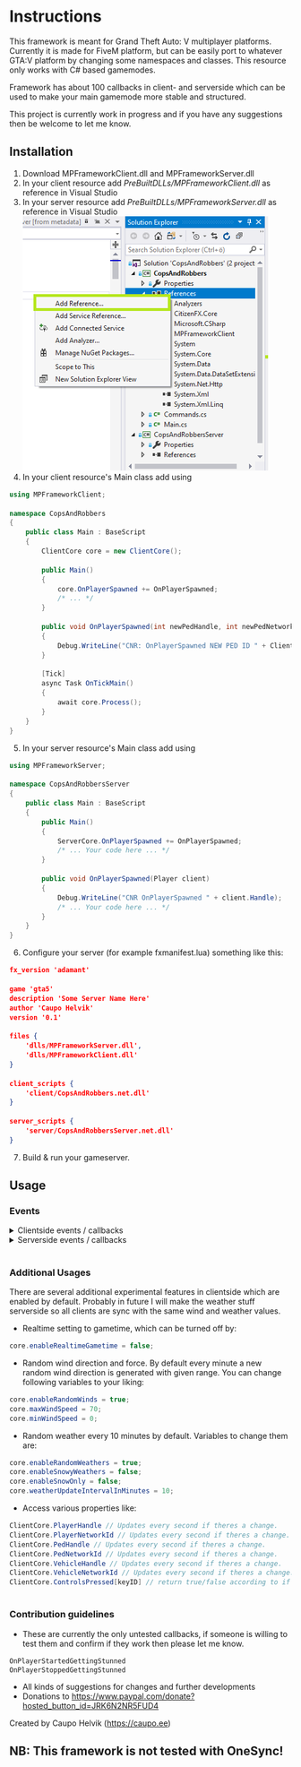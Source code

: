 # Instructions #

This framework is meant for Grand Theft Auto: V multiplayer platforms. Currently it is made for FiveM platform, but can be easily port to whatever GTA:V platform by changing some namespaces and classes. This resource only works with C# based gamemodes.  
     
Framework has about 100 callbacks in client- and serverside which can be used to make your main gamemode more stable and structured.  
  
This project is currently work in progress and if you have any suggestions then be welcome to let me know.

## Installation ##

1. Download MPFrameworkClient.dll and MPFrameworkServer.dll  
2. In your client resource add *PreBuiltDLLs/MPFrameworkClient.dll* as reference in Visual Studio  
3. In your server resource add *PreBuiltDLLs/MPFrameworkServer.dll* as reference in Visual Studio  
![Instructions to how to add dlls as reference](instruction-add-reference.png)  
4. In your client resource's Main class add using
```csharp
using MPFrameworkClient;

namespace CopsAndRobbers
{
    public class Main : BaseScript
    {
        ClientCore core = new ClientCore();

        public Main()
        {
            core.OnPlayerSpawned += OnPlayerSpawned;
            /* ... */
        }

        public void OnPlayerSpawned(int newPedHandle, int newPedNetworkId, float x, float y, float z)
        {
            Debug.WriteLine("CNR: OnPlayerSpawned NEW PED ID " + ClientCore.PedHandle);
        }

        [Tick]
        async Task OnTickMain()
        {
            await core.Process();
        }
    }
}
```
5. In your server resource's Main class add using
```csharp
using MPFrameworkServer;

namespace CopsAndRobbersServer
{
    public class Main : BaseScript
    {
        public Main()
        {
            ServerCore.OnPlayerSpawned += OnPlayerSpawned;
            /* ... Your code here ... */
        }

        public void OnPlayerSpawned(Player client)
        {
            Debug.WriteLine("CNR OnPlayerSpawned " + client.Handle);
            /* ... Your code here ... */
        }
    }
}
```
6. Configure your server (for example fxmanifest.lua) something like this:  
```json
fx_version 'adamant'

game 'gta5'
description 'Some Server Name Here'
author 'Caupo Helvik'
version '0.1'

files {
    'dlls/MPFrameworkServer.dll',
    'dlls/MPFrameworkClient.dll'
}

client_scripts {
    'client/CopsAndRobbers.net.dll'
}

server_scripts {
    'server/CopsAndRobbersServer.net.dll'
}
```

7. Build & run your gameserver.

## Usage ##
### Events ###

<details>
  <summary>Clientside events / callbacks</summary>

```csharp

OnPlayerStartedBurnouting(int vehicleHandle);
OnPlayerStoppedBurnouting(int vehicleHandle);
OnPlayerStartedMovingVehicle(int vehicleHandle);
OnPlayerStoppedVehicle(int vehicleHandle);
OnPlayerStartedJumpingOutOfVehicle(int vehicleHandle, int vehicleSeat);
OnPlayerStoppedJumpingOutOfVehicle(int vehicleHandle, int vehicleSeat);
OnPlayerTryingToEnterVehicle(int vehicleHandle, int vehicleSeat);
OnPlayerEnteredVehicle(int vehicleHandle, int vehicleSeat);
OnPlayerLeaveVehicle(int vehicleHandle, int vehicleSeat);
OnPlayerSeatChange(int vehicleHandle, int vehicleSeat);
OnPlayerSpawnIntoVehicle(int vehicleHandle);
OnPlayerEnteredBoat(int vehicleHandle, int vehicleSeat);
OnPlayerLeftBoat(int vehicleHandle, int vehicleSeat);
OnPlayerEnteredHeli(int vehicleHandle, int vehicleSeat);
OnPlayerLeftHeli(int vehicleHandle, int vehicleSeat);
OnPlayerEnteredPlane(int vehicleHandle, int vehicleSeat);
OnPlayerLeftPlane(int vehicleHandle, int vehicleSeat);
OnPlayerEnteredPoliceVehicle(int vehicleHandle, int vehicleSeat);
OnPlayerLeftPoliceVehicle(int vehicleHandle, int vehicleSeat);
OnPlayerEnteredSub(int vehicleHandle);
OnPlayerLeftSub(int vehicleHandle);
OnPlayerEnteredTaxi(int vehicleHandle, int vehicleSeat);
OnPlayerLeftTaxi(int vehicleHandle, int vehicleSeat);
OnPlayerEnteredTrain(int vehicleHandle, int vehicleSeat);
OnPlayerLeftTrain(int vehicleHandle, int vehicleSeat);
OnPlayerEnteredFlyingVehicle(int vehicleHandle, int vehicleSeat);
OnPlayerLeftFlyingVehicle(int vehicleHandle, int vehicleSeat);
OnPlayerStartedOnBike(int vehicleHandle, int vehicleSeat);
OnPlayerStoppedOnBike(int vehicleHandle, int vehicleSeat);
OnPlayerStartedOnVehicle();
OnPlayerStoppedOnVehicle();
OnVehicleHealthGain(int vehicleHandle, int vehicleHealth, float vehicleBodyHealth, float vehicleEngineHealth, float vehiclePetrolTankHealth);
OnVehicleHealthLoss(int vehicleHandle, int vehicleHealth, float vehicleBodyHealth, float vehicleEngineHealth, float vehiclePetrolTankHealth);
OnVehicleCrash(int vehicleHandle);
OnPlayerStartedAiming(uint weapon);
OnPlayerStoppedAiming(uint weapon);
OnPlayerReadyToShoot(uint weapon);
OnPlayerNotReadyToShoot();
OnPlayerEnteredMainMenu();
OnPlayerLeftMainMenu();
OnPlayerStartedWearingHelmet();
OnPlayerStoppedWearingHelmet();
OnPlayerStartedVaulting();
OnPlayerStoppedVaulting();
OnPlayerStartedStealthKill(uint weapon);
OnPlayerStoppedStealthKill(uint weapon);
OnPlayerStartedSwimmingUnderwater();
OnPlayerStoppedSwimmingUnderwater();
OnPlayerStartedSwimming();
OnPlayerStoppedSwimming();
OnPlayerStartedShooting(uint weapon, int ammo);
OnPlayerStoppedShooting(uint weapon, int ammo);
OnPlayerStartedWalking();
OnPlayerStoppedWalking();
OnPlayerSpawned(int newPedHandle, int newPedNetworkId, float x, float y, float z);
OnPlayerStartedReloading(uint weapon);
OnPlayerStoppedReloading(uint weapon);
OnPlayerStartedRunning();
OnPlayerStoppedRunning();
OnPlayerStartedSprinting();
OnPlayerStoppedSprinting();
OnPlayerStartedJumping();
OnPlayerStoppedJumping();
OnPlayerCuffed();
OnPlayerUnCuffed();
OnPlayerStartedToGetUp();
OnPlayerStoppedToGetUp();
OnPlayerStartedToAimFromCover(uint weapon);
OnPlayerStoppedToAimFromCover(uint weapon);
OnPlayerStartedGettingJacked();
OnPlayerStoppedGettingJacked();
OnPlayerStartedGettingStunned();
OnPlayerStoppedGettingStunned();
OnPlayerStartedClimbing();
OnPlayerStoppedClimbing();
OnPlayerDied(float x, float y, float z);
OnPlayerRevived(float x, float y, float z);
OnPlayerStartedDiving();
OnPlayerStoppedDiving();
OnPlayerStartedDriveBy(int vehicleHandle, uint weapon);
OnPlayerStoppedDriveBy(int vehicleHandle, uint weapon);
OnPlayerStartedFalling();
OnPlayerStoppedFalling();
OnPlayerStartedOnFoot();
OnPlayerStoppedOnFoot();
OnPlayerEnteredMeleeCombat();
OnPlayerLeftMeleeCombat();
OnPlayerEnteredCover();
OnPlayerLeftCover();
OnPlayerEnteredParachuteFreefall();
OnPlayerLeftParachuteFreefall();
OnPlayerStartedJacking();
OnPlayerStoppedJacking();
OnPlayerHealthGain(int oldHealth, int newHealth);
OnPlayerHealthLoss(int oldHealth, int newHealth);
OnPlayerArmourGain(int oldArmour, int newArmour);
OnPlayerArmourLoss(int oldArmour, int newArmour);
OnPlayerWeaponChange(uint oldWeapon, uint newWeapon);
OnSecondPassed();
OnHundredMilliSecondPassed();
OnMinutePassed();
OnHourPassed();
OnKeyPressed(int key);
OnKeyReleased(int key);
```
</details>

<details>
  <summary>Serverside events / callbacks</summary>

```csharp
OnPlayerStartedBurnouting(Player player, int vehicleNetworkId);
OnPlayerStoppedBurnouting(Player player, int vehicleNetworkId);
OnPlayerStartedMovingVehicle(Player player, int vehicleNetworkId);
OnPlayerStoppedVehicle(Player player, int vehicleNetworkId);
OnPlayerStartedJumpingOutOfVehicle(Player player, int vehicleNetworkId, int vehicleSeat);
OnPlayerStoppedJumpingOutOfVehicle(Player player, int vehicleNetworkId, int vehicleSeat);
OnPlayerTryingToEnterVehicle(Player player, int vehicleNetworkId, int vehicleSeat);
OnPlayerEnteredVehicle(Player player, int vehicleNetworkId, int vehicleSeat);
OnPlayerLeaveVehicle(Player player, int vehicleNetworkId, int vehicleSeat);
OnPlayerSeatChange(Player player, int vehicleNetworkId, int vehicleSeat);
OnPlayerSpawnIntoVehicle(Player player, int vehicleNetworkId, int vehicleSeat);
OnPlayerEnteredBoat(Player player, int vehicleNetworkId, int vehicleSeat);
OnPlayerLeftBoat(Player player, int vehicleNetworkId, int vehicleSeat);
OnPlayerEnteredHeli(Player player, int vehicleNetworkId, int vehicleSeat);
OnPlayerLeftHeli(Player player, int vehicleNetworkId, int vehicleSeat);
OnPlayerEnteredPlane(Player player, int vehicleNetworkId, int vehicleSeat);
OnPlayerLeftPlane(Player player, int vehicleNetworkId, int vehicleSeat);
OnPlayerEnteredPoliceVehicle(Player player, int vehicleNetworkId, int vehicleSeat);
OnPlayerLeftPoliceVehicle(Player player, int vehicleNetworkId, int vehicleSeat);
OnPlayerEnteredSub(Player player, int vehicleNetworkId, int vehicleSeat);
OnPlayerLeftSub(Player player, int vehicleNetworkId, int vehicleSeat);
OnPlayerEnteredTaxi(Player player, int vehicleNetworkId, int vehicleSeat);
OnPlayerLeftTaxi(Player player, int vehicleNetworkId, int vehicleSeat);
OnPlayerEnteredTrain(Player player, int vehicleNetworkId, int vehicleSeat);
OnPlayerLeftTrain(Player player, int vehicleNetworkId, int vehicleSeat);
OnPlayerEnteredFlyingVehicle(Player player, int vehicleNetworkId, int vehicleSeat);
OnPlayerLeftFlyingVehicle(Player player, int vehicleNetworkId, int vehicleSeat);
OnPlayerStartedOnBike(Player player, int vehicleNetworkId, int vehicleSeat);
OnPlayerStoppedOnBike(Player player, int vehicleNetworkId, int vehicleSeat);
OnPlayerStartedOnVehicle(Player player);
OnPlayerStoppedOnVehicle(Player player);
OnVehicleHealthGain(Player player, int vehicleNetworkId, int vehicleHealth, float vehicleBodyHealth, float vehicleEngineHealth, float vehiclePetrolTankHealth);
OnVehicleHealthLoss(Player player, int vehicleNetworkId, int vehicleHealth, float vehicleBodyHealth, float vehicleEngineHealth, float vehiclePetrolTankHealth);
OnVehicleCrash(Player player, int vehicleNetworkId);
OnPlayerStartedAiming(Player player, uint weapon);
OnPlayerStoppedAiming(Player player, uint weapon);
OnPlayerReadyToShoot(Player player, uint weapon);
OnPlayerNotReadyToShoot(Player player);
OnPlayerEnteredMainMenu(Player player);
OnPlayerLeftMainMenu(Player player);
OnPlayerStartedWearingHelmet(Player player);
OnPlayerStoppedWearingHelmet(Player player);
OnPlayerStartedVaulting(Player player);
OnPlayerStoppedVaulting(Player player);
OnPlayerStartedStealthKill(Player player, uint weapon);
OnPlayerStoppedStealthKill(Player player, uint weapon);
OnPlayerStartedSwimmingUnderwater(Player player);
OnPlayerStoppedSwimmingUnderwater(Player player);
OnPlayerStartedSwimming(Player player);
OnPlayerStoppedSwimming(Player player);
OnPlayerStartedShooting(Player player, uint weapon);
OnPlayerStoppedShooting(Player player, uint weapon);
OnPlayerStartedWalking(Player player);
OnPlayerStoppedWalking(Player player);
OnPlayerSpawned(Player player);
OnPlayerStartedReloading(Player player, uint weapon);
OnPlayerStoppedReloading(Player player, uint weapon);
OnPlayerStartedRunning(Player player);
OnPlayerStoppedRunning(Player player);
OnPlayerStartedSprinting(Player player);
OnPlayerStoppedSprinting(Player player);
OnPlayerStartedJumping(Player player);
OnPlayerStoppedJumping(Player player);
OnPlayerCuffed(Player player);
OnPlayerUnCuffed(Player player);
OnPlayerStartedToGetUp(Player player);
OnPlayerStoppedToGetUp(Player player);
OnPlayerStartedToAimFromCover(Player player, uint weapon);
OnPlayerStoppedToAimFromCover(Player player, uint weapon);
OnPlayerStartedGettingJacked(Player player);
OnPlayerStoppedGettingJacked(Player player);
OnPlayerStartedGettingStunned(Player player);
OnPlayerStoppedGettingStunned(Player player);
OnPlayerStartedClimbing(Player player);
OnPlayerStoppedClimbing(Player player);
OnPlayerDied(Player player, float x, float y, float z);
OnPlayerRevived(Player player, float x, float y, float z);
OnPlayerStartedDiving(Player player);
OnPlayerStoppedDiving(Player player);
OnPlayerStartedDriveBy(Player player, uint weapon);
OnPlayerStoppedDriveBy(Player player, uint weapon);
OnPlayerStartedFalling(Player player);
OnPlayerStoppedFalling(Player player);
OnPlayerStartedOnFoot(Player player);
OnPlayerStoppedOnFoot(Player player);
OnPlayerEnteredMeleeCombat(Player player, uint weapon);
OnPlayerLeftMeleeCombat(Player player, uint weapon);
OnPlayerEnteredCover(Player player);
OnPlayerLeftCover(Player player);
OnPlayerEnteredParachuteFreefall(Player player);
OnPlayerLeftParachuteFreefall(Player player);
OnPlayerStartedJacking(Player player);
OnPlayerStoppedJacking(Player player);
OnPlayerHealthGain(Player player, int oldHealth, int newHealth);
OnPlayerHealthLoss(Player player, int oldHealth, int newHealth);
OnPlayerArmourGain(Player player, int oldArmour, int newArmour);
OnPlayerArmourLoss(Player player, int oldArmour, int newArmour);
OnPlayerWeaponChange(Player player, uint oldWeapon, uint newWeapon);
```
</details>

# #

### Additional Usages ###  
  
There are several additional experimental features in clientside which are enabled by default. Probably in future I will make the weather stuff serverside so all clients are sync with the same wind and weather values.  

- Realtime setting to gametime, which can be turned off by:
```csharp
core.enableRealtimeGametime = false;
```
- Random wind direction and force. By default every minute a new random wind direction is generated with given range. You can change following variables to your liking:
```csharp
core.enableRandomWinds = true;
core.maxWindSpeed = 70;
core.minWindSpeed = 0;
```
- Random weather every 10 minutes by default. Variables to change them are:
```csharp
core.enableRandomWeathers = true;
core.enableSnowyWeathers = false;
core.enableSnowOnly = false;
core.weatherUpdateIntervalInMinutes = 10;
```
- Access various properties like:
```csharp
ClientCore.PlayerHandle // Updates every second if theres a change.
ClientCore.PlayerNetworkId // Updates every second if theres a change.
ClientCore.PedHandle // Updates every second if theres a change.
ClientCore.PedNetworkId // Updates every second if theres a change.
ClientCore.VehicleHandle // Updates every second if theres a change.
ClientCore.VehicleNetworkId // Updates every second if theres a change.
ClientCore.ControlsPressed[keyID] // return true/false according to if pressed or not.
```

# #
  
### Contribution guidelines ###

* These are currently the only untested callbacks, if someone is willing to test them and confirm if they work then please let me know.
```
OnPlayerStartedGettingStunned
OnPlayerStoppedGettingStunned
```
* All kinds of suggestions for changes and further developments
* Donations to https://www.paypal.com/donate?hosted_button_id=JRK6N2NR5FUD4

Created by Caupo Helvik (https://caupo.ee)

## NB: This framework is not tested with OneSync! ##
